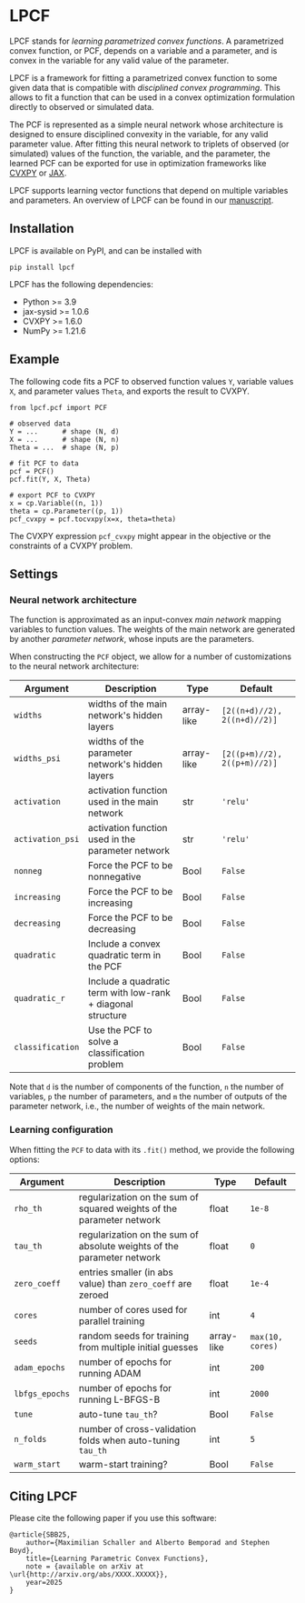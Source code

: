 # LPCF
LPCF stands for *learning parametrized convex functions*.
A parametrized convex function, or PCF, depends on a variable and a parameter,
and is convex in the variable for any valid value of the parameter.  

LPCF is a framework for fitting a parametrized convex function to some given data 
that is compatible with *disciplined convex programming*.
This allows to fit a function that can be used in a convex optimization
formulation directly to observed or simulated data.

The PCF is represented as a simple
neural network whose architecture is designed
to ensure disciplined convexity in the variable, for any valid
parameter value. After fitting this neural network to triplets
of observed (or simulated) values of the function, the variable,
and the parameter, the learned PCF can be exported for use in optimization
frameworks like [CVXPY](https://www.cvxpy.org) or [JAX](https://docs.jax.dev/en/latest/index.html).

LPCF supports learning vector functions that depend on multiple variables and parameters.
An overview of LPCF can be found in our [manuscript](https://stanford.edu/~boyd/papers/lpcf.html).

## Installation
LPCF is available on PyPI, and can be installed with
```
pip install lpcf
```

LPCF has the following dependencies:

- Python >= 3.9
- jax-sysid >= 1.0.6
- CVXPY >= 1.6.0
- NumPy >= 1.21.6

## Example
The following code fits a PCF to observed function values `Y`,
variable values `X`, and parameter values `Theta`, and
exports the result to CVXPY.

```python3
from lpcf.pcf import PCF

# observed data
Y = ...      # shape (N, d)
X = ...      # shape (N, n)
Theta = ...  # shape (N, p)

# fit PCF to data
pcf = PCF()
pcf.fit(Y, X, Theta)

# export PCF to CVXPY
x = cp.Variable((n, 1))
theta = cp.Parameter((p, 1))
pcf_cvxpy = pcf.tocvxpy(x=x, theta=theta)
```
The CVXPY expression `pcf_cvxpy`
might appear in the objective or the constraints of a CVXPY problem.


## Settings

### Neural network architecture
The function is approximated as an input-convex *main network* mapping variables to function values.
The weights of the main network are generated by another *parameter network*, whose inputs are the parameters.

When constructing the `PCF` object, we allow for a number of
customizations to the neural network architecture:

| Argument         | Description                                                            | Type       | Default         |
| ---------------- | ---------------------------------------------------------------------- | ---------- | --------------- |
| `widths`         | widths of the main network's hidden layers                             | array-like | `[2((n+d)//2), 2((n+d)//2)]` |
| `widths_psi`     | widths of the parameter network's hidden layers                        | array-like | `[2((p+m)//2), 2((p+m)//2)]` |
| `activation`     | activation function used in the main network                           | str        | `'relu'`        |
| `activation_psi` | activation function used in the parameter network                      | str        | `'relu'`        |
| `nonneg`         | Force the PCF to be nonnegative                                        | Bool       | `False`         |
| `increasing`     | Force the PCF to be increasing                                         | Bool       | `False`         |
| `decreasing`     | Force the PCF to be decreasing                                         | Bool       | `False`         |
| `quadratic`      | Include a convex quadratic term in the PCF                             | Bool       | `False`         |
| `quadratic_r`    | Include a quadratic term with low-rank + diagonal structure            | Bool       | `False`         |
| `classification` | Use the PCF to solve a classification problem                          | Bool       | `False`         |

Note that `d` is the number of components of the function, `n` the number of variables, `p` the
number of parameters, and `m` the number of outputs of the parameter network, i.e., the number of weights 
of the main network.

### Learning configuration
When fitting the `PCF` to data with its `.fit()` method, we provide
the following options:

| Argument         | Description                                                            | Type       | Default         |
| ---------------- | ---------------------------------------------------------------------- | ---------- | --------------- |
| `rho_th`         | regularization on the sum of squared weights of the parameter network  | float      | `1e-8`          |
| `tau_th`         | regularization on the sum of absolute weights of the parameter network | float      | `0`             |
| `zero_coeff`     | entries smaller (in abs value) than `zero_coeff` are zeroed            | float      | `1e-4`          |
| `cores`          | number of cores used for parallel training                             | int        | `4`             |
| `seeds`          | random seeds for training from multiple initial guesses                | array-like | `max(10, cores)`|
| `adam_epochs`    | number of epochs for running ADAM                                      | int        | `200`           |
| `lbfgs_epochs`   | number of epochs for running L-BFGS-B                                  | int        | `2000`          |
| `tune`           | auto-tune `tau_th`?                                                    | Bool       | `False`         |
| `n_folds`        | number of cross-validation folds when auto-tuning `tau_th`             | int        | `5`             |
| `warm_start`     | warm-start training?                                                   | Bool       | `False`         |


## Citing LPCF

<a name="ref1"></a>
Please cite the following paper if you use this software:

```
@article{SBB25,
    author={Maximilian Schaller and Alberto Bemporad and Stephen Boyd},
    title={Learning Parametric Convex Functions},
    note = {available on arXiv at \url{http://arxiv.org/abs/XXXX.XXXXX}},
    year=2025
}
```
